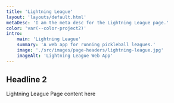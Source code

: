 ```yaml
---
title: 'Lightning League'
layout: 'layouts/default.html'
metaDesc: 'I am the meta desc for the Lightning League page.'
color: 'var(--color-project2)'
intro:
    main: 'Lightning League'
    summary: 'A web app for running pickleball leagues.'
    image: './src/images/page-headers/lightning-league.jpg'
    imageAlt: 'Lightning League Web App'
---
```


## Headline 2

Lightning League Page content here